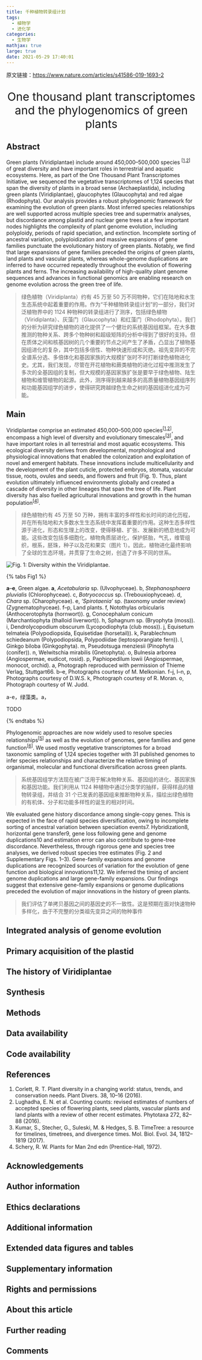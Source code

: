 ```yaml
---
title: 千种植物转录组计划
tags:
  - 植物学
  - 进化学
categories:
  - 生物学
mathjax: true
large: true
date: 2021-05-29 17:40:01
---
```


原文链接：https://www.nature.com/articles/s41586-019-1693-2

<p style="text-align:center; font-size:30px; ">One thousand plant transcriptomes and the phylogenomics of green plants</p>

## Abstract

Green plants (Viridiplantae) include around 450,000–500,000 species <sup>\[[1](#ref-CR1),[2](#ref-CR2)\]</sup> of great diversity and have important roles in terrestrial and aquatic ecosystems. Here, as part of the One Thousand Plant Transcriptomes Initiative, we sequenced the vegetative transcriptomes of 1,124 species that span the diversity of plants in a broad sense (Archaeplastida), including green plants (Viridiplantae), glaucophytes (Glaucophyta) and red algae (Rhodophyta). Our analysis provides a robust phylogenomic framework for examining the evolution of green plants. Most inferred species relationships are well supported across multiple species tree and supermatrix analyses, but discordance among plastid and nuclear gene trees at a few important nodes highlights the complexity of plant genome evolution, including polyploidy, periods of rapid speciation, and extinction. Incomplete sorting of ancestral variation, polyploidization and massive expansions of gene families punctuate the evolutionary history of green plants. Notably, we find that large expansions of gene families preceded the origins of green plants, land plants and vascular plants, whereas whole-genome duplications are inferred to have occurred repeatedly throughout the evolution of flowering plants and ferns. The increasing availability of high-quality plant genome sequences and advances in functional genomics are enabling research on genome evolution across the green tree of life.

> 绿色植物（Viridiplanta）约有 45 万至 50 万不同物种，它们在陆地和水生生态系统中起着重要的作用。作为“千种植物转录组计划”的一部分，我们对泛植物界中的 1124 种物种的转录组进行了测序，包括绿色植物（Viridiplanta）、灰藻门（Glaucophyta）和红藻门（Rhodophyta）。我们的分析为研究绿色植物的进化提供了一个健壮的系统基因组框架。在大多数推测的物种关系、跨多个物种树和超级矩阵的分析中得到了很好的支持。但在质体之间和核基因树的几个重要的节点之间产生了矛盾，凸显出了植物基因组进化的复杂，其中包括多倍性、物种快速形成和灭绝。祖先变异的不完全谱系分选、多倍体化和基因家族的大规模扩张时不时打断绿色植物进化史。尤其，我们发现，尽管在开花植物和蕨类植物的进化过程中推测发生了多次的全基因组的复制，但大规模的基因家族扩张是要早于绿色植物、陆生植物和维管植物的起源。此外，测序得到越来越多的高质量植物基因组序列和功能基因组学的进步，使得研究跨越绿色生命之树的基因组进化成为可能。

## Main

Viridiplantae comprise an estimated 450,000–500,000 species<sup>\[[1](#ref-CR1),[2](#ref-CR2)\]</sup>, encompass a high level of diversity and evolutionary timescales<sup>\[[3](#ref-CR3)\]</sup>, and have important roles in all terrestrial and most aquatic ecosystems. This ecological diversity derives from developmental, morphological and physiological innovations that enabled the colonization and exploitation of novel and emergent habitats. These innovations include multicellularity and the development of the plant cuticle, protected embryos, stomata, vascular tissue, roots, ovules and seeds, and flowers and fruit (Fig. 1). Thus, plant evolution ultimately influenced environments globally and created a cascade of diversity in other lineages that span the tree of life. Plant diversity has also fuelled agricultural innovations and growth in the human population<sup>\[[4](#ref-CR4)\]</sup>.

> 绿色植物约有 45 万至 50 万种，拥有丰富的多样性和长时间的进化历程，并在所有陆地和大多数水生生态系统中发挥着重要的作用。这种生态多样性源于进化，形态和生理上的改变，使得移植、扩张、发展新的栖息地成为可能。这些改变包括多细胞化，植物角质层进化，保护胚胎，气孔，维管组织，根系，胚珠，种子以及花和果实（图片 1）。因此，植物进化最终影响了全球的生态环境，并贯穿了生命之树，创造了许多不同的世系。

![Fig. 1: Diversity within the Viridiplantae.](https://cdn.jsdelivr.net/gh/halo-blog/cdn-blog-img-c@master/Fig1.png)


{% tabs Fig1 %}
<!-- tab Description -->
**a**–**e**, Green algae. **a**, *Acetabularia* sp. (Ulvophyceae). b, *Stephanosphaera pluvialis* (Chlorophyceae). c, *Botryococcus* sp. (Trebouxiophyceae). d, *Chara* sp. (Charophyceae). e, *‘Spirotaenia’* sp. (taxonomy under review) (Zygnematophyceae). f–p, Land plants. f, Notothylas orbicularis (Anthocerotophyta (hornwort)). g, Conocephalum conicum (Marchantiophyta (thalloid liverwort)). h, Sphagnum sp. (Bryophyta (moss)). i, Dendrolycopodium obscurum (Lycopodiophyta (club moss)). j, Equisetum telmateia (Polypodiopsida, Equisetidae (horsetail)). k, Parablechnum schiedeanum (Polypodiopsida, Polypodiidae (leptosporangiate fern)). l, Ginkgo biloba (Ginkgophyta). m, Pseudotsuga menziesii (Pinophyta (conifer)). n, Welwitschia mirabilis (Gnetophyta). o, Bulnesia arborea (Angiospermae, eudicot, rosid). p, Paphiopedilum lowii (Angiospermae, monocot, orchid). a, Photograph reproduced with permission of Thieme Verlag, Stuttgart66. b–e, Photographs courtesy of M. Melkonian. f–j, l–n, p, Photographs courtesy of D.W.S. k, Photograph courtesy of R. Moran. o, Photograph courtesy of W. Judd.
<!-- endtab -->

<!-- tab 描述 -->
a-e，绿藻类。a，

TODO 


<!-- endtab -->

{% endtabs %}

Phylogenomic approaches are now widely used to resolve species relationships<sup>\[[5](#ref-CR5)\]</sup> as well as the evolution of genomes, gene families and gene function<sup>\[[6](#ref-CR6)\]</sup>. We used mostly vegetative transcriptomes for a broad taxonomic sampling of 1,124 species together with 31 published genomes to infer species relationships and characterize the relative timing of organismal, molecular and functional diversification across green plants.

> 系统基因组学方法现在被广泛用于解决物种关系、基因组的进化、基因家族和基因功能。我们利用从 1124 种植物中通过分类学的抽样，获得样品的植物转录组，并结合 31 个已发表的基因组来推断物种关系，描绘出绿色植物的有机体、分子和功能多样性的诞生的相对时间。

We evaluated gene history discordance among single-copy genes. This is expected in the face of rapid species diversification, owing to incomplete sorting of ancestral variation between speciation events7. Hybridization8, horizontal gene transfer9, gene loss following gene and genome duplications10 and estimation error can also contribute to gene-tree discordance. Nevertheless, through rigorous gene and species tree analyses, we derived robust species tree estimates (Fig. 2 and Supplementary Figs. 1–3). Gene-family expansions and genome duplications are recognized sources of variation for the evolution of gene function and biological innovations11,12. We inferred the timing of ancient genome duplications and large gene-family expansions. Our findings suggest that extensive gene-family expansions or genome duplications preceded the evolution of major innovations in the history of green plants.

> 我们评估了单拷贝基因之间的基因史的不一致性。这是预期在面对快速物种多样化，由于不完整的分类祖先变异之间的物种事件

## Integrated analysis of genome evolution

## Primary acquisition of the plastid

## The history of Viridiplantae

## Synthesis

## Methods

## Data availability

## Code availability

## References

<ol>
<li id="ref-CR1">Corlett, R. T. Plant diversity in a changing world: status, trends, and conservation needs. Plant Divers. 38, 10–16 (2016). </li>
<li id="ref-CR2">Lughadha, E. N. et al. Counting counts: revised estimates of numbers of accepted species of flowering plants, seed plants, vascular plants and land plants with a review of other recent estimates. Phytotaxa 272, 82–88 (2016).</li>
<li id="ref-CR3">Kumar, S., Stecher, G., Suleski, M. & Hedges, S. B. TimeTree: a resource for timelines, timetrees, and divergence times. Mol. Biol. Evol. 34, 1812–1819 (2017).</li>
<li id="ref-CR4">Schery, R. W. Plants for Man 2nd edn (Prentice-Hall, 1972).</li>
<!-- <li id="ref-CR2"></li> -->
<!-- <li id="ref-CR2"></li> -->
<!-- <li id="ref-CR2"></li> -->
<!-- <li id="ref-CR2"></li> -->
<!-- <li id="ref-CR2"></li> -->
<!-- <li id="ref-CR2"></li> -->
<!-- <li id="ref-CR2"></li> -->
<!-- <li id="ref-CR2"></li> -->
<!-- <li id="ref-CR2"></li> -->
<!-- <li id="ref-CR2"></li> -->
<!-- <li id="ref-CR2"></li> -->
<!-- <li id="ref-CR2"></li> -->
<!-- <li id="ref-CR2"></li> -->
</ol>


## Acknowledgements

## Author information

## Ethics declarations

## Additional information

## Extended data figures and tables

## Supplementary information

## Rights and permissions

## About this article

## Further reading

## Comments